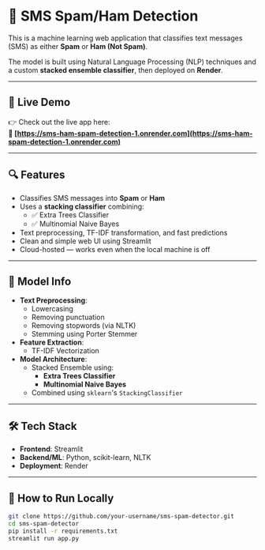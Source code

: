 # 📱 SMS Spam/Ham Detection

This is a machine learning web application that classifies text messages (SMS) as either **Spam** or **Ham (Not Spam)**.

The model is built using Natural Language Processing (NLP) techniques and a custom **stacked ensemble classifier**, then deployed on **Render**.

---

## 🚀 Live Demo

👉 Check out the live app here:  
**🔗 [https://sms-ham-spam-detection-1.onrender.com](https://sms-ham-spam-detection-1.onrender.com)**

---

## 🔍 Features

- Classifies SMS messages into **Spam** or **Ham**
- Uses a **stacking classifier** combining:
  - ✅ Extra Trees Classifier
  - ✅ Multinomial Naive Bayes
- Text preprocessing, TF-IDF transformation, and fast predictions
- Clean and simple web UI using Streamlit
- Cloud-hosted — works even when the local machine is off

---

## 🧠 Model Info

- **Text Preprocessing**:
  - Lowercasing
  - Removing punctuation
  - Removing stopwords (via NLTK)
  - Stemming using Porter Stemmer
- **Feature Extraction**:
  - TF-IDF Vectorization
- **Model Architecture**:
  - Stacked Ensemble using:
    - **Extra Trees Classifier**
    - **Multinomial Naive Bayes**
  - Combined using `sklearn`'s `StackingClassifier`

---

## 🛠️ Tech Stack

- **Frontend**: Streamlit
- **Backend/ML**: Python, scikit-learn, NLTK
- **Deployment**: Render

---

## 📂 How to Run Locally

```bash
git clone https://github.com/your-username/sms-spam-detector.git
cd sms-spam-detector
pip install -r requirements.txt
streamlit run app.py
